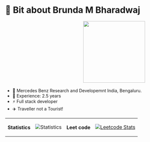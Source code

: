 # 👋 Bit about Brunda M Bharadwaj&nbsp;&nbsp;&nbsp;&nbsp;&nbsp;&nbsp;&nbsp;&nbsp;&nbsp;
&nbsp;&nbsp;&nbsp;&nbsp;&nbsp;&nbsp;&nbsp;&nbsp;&nbsp;&nbsp;&nbsp;&nbsp;&nbsp;&nbsp;&nbsp;&nbsp;&nbsp;&nbsp;&nbsp;&nbsp;&nbsp;&nbsp;&nbsp;&nbsp;&nbsp;&nbsp;&nbsp;&nbsp;&nbsp;&nbsp;&nbsp;&nbsp;&nbsp;&nbsp;&nbsp;&nbsp;&nbsp;&nbsp;&nbsp;&nbsp;&nbsp;&nbsp;&nbsp;&nbsp;&nbsp;&nbsp;&nbsp;&nbsp;&nbsp;&nbsp;&nbsp;&nbsp;&nbsp;&nbsp;&nbsp;&nbsp;&nbsp;&nbsp;&nbsp;&nbsp;&nbsp;&nbsp;&nbsp;&nbsp;<img src="https://user-images.githubusercontent.com/49773125/225204851-c60e7969-ebf2-4853-96e5-8aa2ac148219.png" width="200" />


- 💼 Mercedes Benz Research and Developemnt India, Bengaluru.
- 🔴 Experience: 2.5 years
- ⚡ Full stack developer
- :airplane: Traveller not a Tourist! 


 <table>
 <th>Statistics</th>
 <td>

 ![Statistics](https://github-readme-stats.vercel.app/api?username=brundabharadwaj&show_icons=true&theme=dark&width=20)
 
 </td>
 <th>Leet code</th>
 <td>
 
 [![Leetcode Stats](https://leetcard.jacoblin.cool/codes_in_java)](https://leetcode.com/codes_in_java)
 
 </td>
 </table>


 

 
<!-- [![@brundabharadwah's Holopin board](https://holopin.io/api/user/board?user=brundabharadwah&size=1px)](https://holopin.io/@brundabharadwah) -->



<!--
**brundabharadwaj/brundabharadwaj** is a ✨ _special_ ✨ repository because its `README.md` (this file) appears on your GitHub profile.

Here are some ideas to get you started:

- 🔭 I’m currently working on ...
- 🌱 I’m currently learning ...
- 👯 I’m looking to collaborate on ...
- 🤔 I’m looking for help with ...
- 💬 Ask me about ...
- 📫 How to reach me: ...
- 😄 Pronouns: ...
- ⚡ Fun fact: ...
-->

